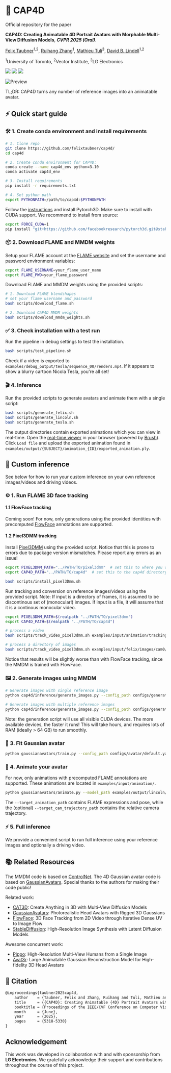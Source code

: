 # 🧢 CAP4D
Official repository for the paper

**CAP4D: Creating Animatable 4D Portrait Avatars with Morphable Multi-View Diffusion Models**, ***CVPR 2025 (Oral)***.

<a href="https://felixtaubner.github.io/" target="_blank">Felix Taubner</a><sup>1,2</sup>, <a href="https://scholar.google.com/citations?user=KFx-0xIAAAAJ&hl=en" target="_blank">Ruihang Zhang</a><sup>1</sup>, <a href="https://mathieutuli.com/" target="_blank">Mathieu Tuli</a><sup>3</sup>, <a href="https://davidlindell.com/" target="_blank">David B. Lindell</a><sup>1,2</sup>

<sup>1</sup>University of Toronto, <sup>2</sup>Vector Institute, <sup>3</sup>LG Electronics

<a href='https://arxiv.org/abs/2412.12093'><img src='https://img.shields.io/badge/arXiv-2301.02379-red'></a> <a href='https://felixtaubner.github.io/cap4d/'><img src='https://img.shields.io/badge/project page-CAP4D-Green'></a> <a href='#citation'><img src='https://img.shields.io/badge/cite-blue'></a>

![Preview](assets/banner.gif)

TL;DR: CAP4D turns any number of reference images into an animatable avatar. 

## ⚡️ Quick start guide

### 🛠️ 1. Create conda environment and install requirements

```bash
# 1. Clone repo
git clone https://github.com/felixtaubner/cap4d/
cd cap4d

# 2. Create conda environment for CAP4D:
conda create --name cap4d_env python=3.10
conda activate cap4d_env

# 3. Install requirements
pip install -r requirements.txt

# 4. Set python path
export PYTHONPATH=/path/to/cap4d:$PYTHONPATH
```
Follow the [instructions](https://github.com/facebookresearch/pytorch3d/blob/main/INSTALL.md) and install Pytorch3D. Make sure to install with CUDA support. We recommend to install from source: 

```bash
export FORCE_CUDA=1
pip install "git+https://github.com/facebookresearch/pytorch3d.git@stable"
```

### 📦 2. Download FLAME and MMDM weights
Setup your FLAME account at the [FLAME website](https://flame.is.tue.mpg.de/index.html) and set the username 
and password environment variables:
```bash
export FLAME_USERNAME=your_flame_user_name
export FLAME_PWD=your_flame_password
```

Download FLAME and MMDM weights using the provided scripts:

```bash 
# 1. Download FLAME blendshapes
# set your flame username and password
bash scripts/download_flame.sh 

# 2. Download CAP4D MMDM weights
bash scripts/download_mmdm_weights.sh
```

### ✅ 3. Check installation with a test run
Run the pipeline in debug settings to test the installation.

```bash
bash scripts/test_pipeline.sh
```

Check if a video is exported to `examples/debug_output/tesla/sequence_00/renders.mp4`.
If it appears to show a blurry cartoon Nicola Tesla, you're all set! 

### 🎬 4. Inference 
Run the provided scripts to generate avatars and animate them with a single script:

```bash
bash scripts/generate_felix.sh
bash scripts/generate_lincoln.sh
bash scripts/generate_tesla.sh
```

The output directories contain exported animations which you can view in real-time.
Open the [real-time viewer](https://felixtaubner.github.io/cap4d/viewer/) in your browser (powered by [Brush](https://github.com/ArthurBrussee/brush/)). Click `Load file` and
upload the exported animation found in `examples/output/{SUBJECT}/animation_{ID}/exported_animation.ply`.

## 🔧 Custom inference

See below for how to run your custom inference on your own reference images/videos and driving videos.

### ⚙️ 1. Run FLAME 3D face tracking

#### 1.1 FlowFace tracking
Coming soon! For now, only generations using the provided identities with precomputed [FlowFace](https://felixtaubner.github.io/flowface/) annotations are supported. 

#### 1.2 Pixel3DMM tracking
Install [Pixel3DMM](https://github.com/SimonGiebenhain/pixel3dmm) using the provided script. Notice that this is prone to errors due to package version mismatches. Please report any errors as an issue!

```bash
export PIXEL3DMM_PATH="../PATH/TO/pixel3dmm"  # set this to where you would like to clone the Pixel3DMM repo (absolute path)
export CAP4D_PATH="../PATH/TO/cap4d"  # set this to the cap4d directory (absolute path)

bash scripts/install_pixel3Dmm.sh
```

Run tracking and conversion on reference images/videos using the provided script. Note: If input is a directory of frames, it is assumed to be discontinous set of (monocular!) images. If input is a file, it will assume that it is a continous monocular video.

```bash
export PIXEL3DMM_PATH=$(realpath "../PATH/TO/pixel3dmm")
export CAP4D_PATH=$(realpath "../PATH/TO/cap4d") 

# process a video
bash scripts/track_video_pixel3dmm.sh examples/input/animation/tracking_example/video.mp4 examples/input/animation/tracking_example/  # input_path (can be directory containing images or video), output_path (directory where tracking is saved)

# process a directory of images
bash scripts/track_video_pixel3dmm.sh examples/input/felix/images/cam0/ examples/input/felix_pixel3dmm/
```

Notice that results will be slightly worse than with FlowFace tracking, since the MMDM is trained with FlowFace.

### 🖼️ 2. Generate images using MMDM

```bash
# Generate images with single reference image
python cap4d/inference/generate_images.py --config_path configs/generation/high_quality.yaml --reference_data_path examples/input/lincoln/ --output_path examples/output/lincoln/

# Generate images with multiple reference images
python cap4d/inference/generate_images.py --config_path configs/generation/high_quality.yaml --reference_data_path examples/input/felix/ --output_path examples/output/felix/
```
Note: the generation script will use all visible CUDA devices. The more available devices, the faster it runs! This will take hours, and requires lots of RAM (ideally > 64 GB) to run smoothly.

### 👤 3. Fit Gaussian avatar 

```bash
python gaussianavatars/train.py --config_path configs/avatar/default.yaml --source_paths examples/output/{SUBJECT}/reference_images/ examples/output/{SUBJECT}/generated_images/ --model_path examples/output/{SUBJECT}/avatar/ --interval 5000
```

### 🕺 4. Animate your avatar

For now, only animations with precomputed FLAME annotations are supported. 
These animations are located in `examples/input/animation/`.

```bash
python gaussianavatars/animate.py --model_path examples/output/lincoln/avatar/ --target_animation_path examples/input/animation/sequence_00/fit.npz  --target_cam_trajectory_path examples/input/animation/sequence_00/orbit.npz  --output_path examples/output/lincoln/animation_00/ --export_ply 1 --compress_ply 0
```

The `--target_animation_path` contains FLAME expressions and pose, while the (optional) `--target_cam_trajectory_path` contains the relative camera trajectory. 

### ⚡️ 5. Full inference

We provide a convenient script to run full inference using your reference images and optionally a driving video.

## 📚 Related Resources

The MMDM code is based on [ControlNet](https://github.com/lllyasviel/ControlNet). The 4D Gaussian avatar code is based on [GaussianAvatars](https://github.com/ShenhanQian/GaussianAvatars). Special thanks to the authors for making their code public!

Related work: 
- [CAT3D](https://cat3d.github.io/): Create Anything in 3D with Multi-View Diffusion Models
- [GaussianAvatars](https://shenhanqian.github.io/gaussian-avatars): Photorealistic Head Avatars with Rigged 3D Gaussians
- [FlowFace](https://felixtaubner.github.io/flowface/): 3D Face Tracking from 2D Video through Iterative Dense UV to Image Flow
- [StableDiffusion](https://github.com/Stability-AI/stablediffusion): High-Resolution Image Synthesis with Latent Diffusion Models

Awesome concurrent work:
- [Pippo](https://yashkant.github.io/pippo/): High-Resolution Multi-View Humans from a Single Image
- [Avat3r](https://tobias-kirschstein.github.io/avat3r/): Large Animatable Gaussian Reconstruction Model for High-fidelity 3D Head Avatars

## 📖 Citation

```tex
@inproceedings{taubner2025cap4d,
    author    = {Taubner, Felix and Zhang, Ruihang and Tuli, Mathieu and Lindell, David B.},
    title     = {{CAP4D}: Creating Animatable {4D} Portrait Avatars with Morphable Multi-View Diffusion Models},
    booktitle = {Proceedings of the IEEE/CVF Conference on Computer Vision and Pattern Recognition (CVPR)},
    month     = {June},
    year      = {2025},
    pages     = {5318-5330}
}
```

## Acknowledgement
This work was developed in collaboration with and with sponsorship from **LG Electronics**. We gratefully acknowledge their support and contributions throughout the course of this project.
